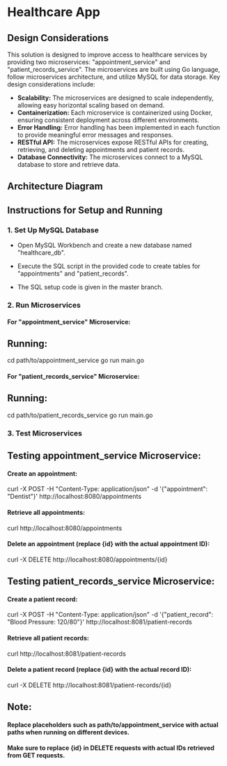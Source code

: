 # Healthcare App

## Design Considerations

This solution is designed to improve access to healthcare services by providing two microservices: "appointment_service" and "patient_records_service". The microservices are built using Go language, follow microservices architecture, and utilize MySQL for data storage. Key design considerations include:

- **Scalability:** The microservices are designed to scale independently, allowing easy horizontal scaling based on demand.
- **Containerization:** Each microservice is containerized using Docker, ensuring consistent deployment across different environments.
- **Error Handling:** Error handling has been implemented in each function to provide meaningful error messages and responses.
- **RESTful API:** The microservices expose RESTful APIs for creating, retrieving, and deleting appointments and patient records.
- **Database Connectivity:** The microservices connect to a MySQL database to store and retrieve data.

## Architecture Diagram




## Instructions for Setup and Running

### 1. Set Up MySQL Database

- Open MySQL Workbench and create a new database named "healthcare_db".
- Execute the SQL script in the provided code to create tables for "appointments" and "patient_records".

- The SQL setup code is given in the master branch.

### 2. Run Microservices

#### For "appointment_service" Microservice:

## Running:
cd path/to/appointment_service
go run main.go

#### For "patient_records_service" Microservice:

## Running:
cd path/to/patient_records_service
go run main.go

### 3. Test Microservices

## Testing appointment_service Microservice:

#### Create an appointment:

curl -X POST -H "Content-Type: application/json" -d '{"appointment": "Dentist"}' http://localhost:8080/appointments

#### Retrieve all appointments:

curl http://localhost:8080/appointments

#### Delete an appointment (replace {id} with the actual appointment ID):


curl -X DELETE http://localhost:8080/appointments/{id}

## Testing patient_records_service Microservice:

#### Create a patient record:

curl -X POST -H "Content-Type: application/json" -d '{"patient_record": "Blood Pressure: 120/80"}' http://localhost:8081/patient-records

#### Retrieve all patient records:


curl http://localhost:8081/patient-records

#### Delete a patient record (replace {id} with the actual record ID):

curl -X DELETE http://localhost:8081/patient-records/{id}

## Note:

#### Replace placeholders such as path/to/appointment_service with actual paths when running on different devices.
#### Make sure to replace {id} in DELETE requests with actual IDs retrieved from GET requests.
